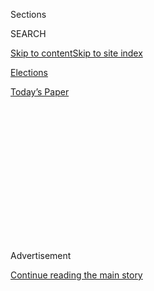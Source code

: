 <div id="app">

<div id="standalone-header">

<div class="interactive-masthead NYTAppHideMasthead css-qz70u6 e1suatyy0">

<div class="section css-ui9rw0 e1suatyy2">

<div class="css-eph4ug er09x8g0">

<div class="css-6n7j50">

</div>

<span class="css-1dv1kvn">Sections</span>

<div class="css-10488qs">

<span class="css-1dv1kvn">SEARCH</span>

</div>

[Skip to content](#site-content)[Skip to site
index](#site-index)

</div>

<div id="masthead-section-label" class="css-1wr3we4 eaxe0e00">

[Elections](https://www.nytimes3xbfgragh.onion/news-event/2020-election)

</div>

<div class="css-10698na e1huz5gh0">

</div>

</div>

<div id="masthead-bar-one" class="section hasLinks css-15hmgas e1csuq9d3">

<div class="css-uqyvli e1csuq9d0">

</div>

<div class="css-1uqjmks e1csuq9d1">

</div>

<div class="css-9e9ivx">

[](https://myaccount.nytimes3xbfgragh.onion/auth/login?response_type=cookie&client_id=vi)

</div>

<div class="css-1bvtpon e1csuq9d2">

[Today’s
Paper](https://www.nytimes3xbfgragh.onion/section/todayspaper)

</div>

</div>

</div>

<div class="css-1aor85t" style="opacity:0.000000001;z-index:-1;visibility:hidden">

<div class="css-1hqnpie">

<div class="css-epjblv">

<span class="css-17xtcya">[Elections](/news-event/2020-election)</span><span class="css-x15j1o">|</span><span class="css-fwqvlz">2019
Mississippi Governor General Election
Results</span>

</div>

<div class="css-k008qs">

<div class="css-1iwv8en">

<span class="css-18z7m18"></span>

<div>

</div>

</div>

<span class="css-1n6z4y">https://nyti.ms/2qrozwy</span>

<div class="css-1705lsu">

<div class="css-4xjgmj">

<div class="css-4skfbu" data-role="toolbar" data-aria-label="Social Media Share buttons, Save button, and Comments Panel with current comment count" data-testid="share-tools">

  - 
  - 
  - 
  - 
    
    <div class="css-6n7j50">
    
    </div>

  - 

</div>

</div>

</div>

</div>

</div>

</div>

<div id="top-wrapper" class="css-1sy8kpn">

<div id="top-slug" class="css-l9onyx">

Advertisement

</div>

[Continue reading the main
story](#after-top)

<div class="ad top-wrapper" style="text-align:center;height:100%;display:block;min-height:250px">

<div id="top" class="place-ad" data-position="top" data-size-key="top">

</div>

</div>

<div id="after-top">

</div>

</div>

</div>

<div id="site-content" data-role="main">

# 2019 Mississippi Governor General Election Results

<div class="css-1vegfwe interactive-byline-container">

By <span class="css-1baulvz last-byline" itemprop="name">The New York
Times</span>Updated Nov. 14, 2019, 6:00 PM
ET

</div>

<div id="interactive-standalone-sharetools" class="css-wkcogx">

<div>

<div class="interactive-sharetools css-9z2bwm" data-role="toolbar" data-aria-label="Social Media Share buttons, Save button, and Comments Panel with current comment count" data-testid="share-tools">

  - 
  - 
  - 
  - 
    
    <div class="css-6n7j50">
    
    </div>

</div>

</div>

</div>

<div id="results-mississippi-governor-general-election" class="section interactive-standard interactive-content interactive-size-scoop css-1davkue" data-id="100000006807125">

<div class="css-17ih8de interactive-body">

<div class="eln-inner">

<div class="eln-nav-label">

Election
2019

</div>

<div class="eln-nav-spacer">

</div>

<div class="eln-nav-items">

[<span>Kentucky</span>](https://www.nytimes3xbfgragh.onion/interactive/2019/11/05/us/elections/results-kentucky-general-elections.html "Kentucky")
[<span>Mississippi</span>](https://www.nytimes3xbfgragh.onion/interactive/2019/11/05/us/elections/results-mississippi-general-elections.html "Mississippi")
[<span>Virginia</span>](https://www.nytimes3xbfgragh.onion/interactive/2019/11/05/us/elections/results-virginia-general-elections.html "Virginia")
[<span>New
Jersey</span>](https://www.nytimes3xbfgragh.onion/interactive/2019/11/05/us/elections/results-new-jersey-general-elections.html "New Jersey")
[<span>New
York</span>](https://www.nytimes3xbfgragh.onion/interactive/2019/11/05/us/elections/results-new-york-general-elections.html "New York")
[<span>Maine</span>](https://www.nytimes3xbfgragh.onion/interactive/2019/11/05/us/elections/results-maine-general-elections.html "Maine")
[<span>Pennsylvania</span>](https://www.nytimes3xbfgragh.onion/interactive/2019/11/05/us/elections/results-pennsylvania-general-elections.html "Pennsylvania")
[<span>Colorado</span>](https://www.nytimes3xbfgragh.onion/interactive/2019/11/05/us/elections/results-colorado-general-elections.html "Colorado")

</div>

</div>

<div class="eln-scoreboard">

<div class="eln-inner">

[](https://www.nytimes3xbfgragh.onion/interactive/2019/11/05/us/elections/results-kentucky-governor-general-election.html)

# Ky. Governor »

<div class="eln-card eln-race-report eln-result-winner">

|                                                                                                                                                                                                        |      |                                             |
| ------------------------------------------------------------------------------------------------------------------------------------------------------------------------------------------------------ | ---- | ------------------------------------------- |
| <span class="eln-swatch eln-box eln-democrat"> <span class="eln-sprite eln-i-check-sm"></span> </span> <span class="eln-desktop-name">Andy Beshear</span> <span class="eln-mobile-name">Beshear</span> | Dem. | 49.2<span class="eln-percent-sign">%</span> |
| <span class="eln-swatch eln-box eln-republican"> <span class="eln-sprite eln-i-check-sm"></span> </span> <span class="eln-desktop-name">Matt Bevin</span> <span class="eln-mobile-name">Bevin</span>   | Rep. | 48.8<span class="eln-percent-sign">%</span> |

</div>

<div class="eln-reporting">

100%
reporting

</div>

[](https://www.nytimes3xbfgragh.onion/interactive/2019/11/05/us/elections/results-mississippi-governor-general-election.html)

# Miss. Governor »

<div class="eln-card eln-race-report eln-result-winner">

|                                                                                                                                                                                                        |      |                                             |
| ------------------------------------------------------------------------------------------------------------------------------------------------------------------------------------------------------ | ---- | ------------------------------------------- |
| <span class="eln-swatch eln-box eln-republican"> <span class="eln-sprite eln-i-check-sm"></span> </span> <span class="eln-desktop-name">Tate Reeves</span> <span class="eln-mobile-name">Reeves</span> | Rep. | 52.1<span class="eln-percent-sign">%</span> |
| <span class="eln-swatch eln-box eln-democrat"> <span class="eln-sprite eln-i-check-sm"></span> </span> <span class="eln-desktop-name">Jim Hood</span> <span class="eln-mobile-name">Hood</span>        | Dem. | 46.6<span class="eln-percent-sign">%</span> |

</div>

<div class="eln-reporting">

100%
reporting

</div>

[](https://www.nytimes3xbfgragh.onion/interactive/2019/11/05/us/elections/results-virginia-general-elections.html)

# Va. State Legislature »

<div class="eln-card">

<div class="eln-card-inner">

<div class="eln-balance-race">

<div class="eln-above">

State Senate

</div>

<div class="eln-bars-outer">

<div class="eln-bars">

<div class="eln-bar eln-swatch eln-democrat" style="width:57.75px">

</div>

<span class="eln-divider"></span>

<div class="eln-bar eln-swatch eln-republican" style="width:52.25px">

</div>

</div>

<div class="eln-below">

<div class="eln-group eln-text-color eln-democrat">

<span>21</span> <span>Dem.</span>
<span class="eln-swatch eln-box eln-democrat">
<span class="eln-sprite eln-i-check-sm"></span> </span>

</div>

<div class="eln-group eln-text-color eln-republican">

<span>19</span> <span>Rep.</span>

</div>

</div>

</div>

</div>

<div class="eln-balance-race">

<div class="eln-above">

House of
Delegates

</div>

<div class="eln-bars-outer">

<div class="eln-bars">

<div class="eln-bar eln-swatch eln-democrat" style="width:59.400000000000006px">

</div>

<span class="eln-divider"></span>

<div class="eln-bar eln-swatch eln-republican" style="width:47.300000000000004px">

</div>

</div>

<div class="eln-below">

<div class="eln-group eln-text-color eln-democrat">

<span>54</span> <span>Dem.</span>
<span class="eln-swatch eln-box eln-democrat">
<span class="eln-sprite eln-i-check-sm"></span> </span>

</div>

<div class="eln-group eln-text-color eln-republican">

<span>43</span> <span>Rep.</span>

</div>

</div>

</div>

</div>

</div>

</div>

</div>

</div>

<div id="eln-live-clock" class="eln-live-kicker eln-live-time-off">

</div>

<div class="eln-content eln-race-page">

<div class="eln-race-intro">

</div>

<div class="eln-race-group">

<div class="eln-update-section">

<div class="eln-update-sentence-floating-container">

<div class="eln-update-sentence" data-race-id="ms-25002-2019-11-05">

<span class="latest">Latest: </span>
<span class="eln-update-party-color-republican">Tate Reeves</span>, the
Republican, has won the governor’s race, according to the Associated
Press. <span class="time">11:45 PM
ET</span>

</div>

</div>

</div>

<div id="ms-25002-2019-11-05" class="eln-race">

<div class="eln-race-content">

<div class="eln-race-results" data-race-id="ms-25002-2019-11-05">

<div id="ms-25002-2019-11-05-results-table-container" class="eln-table-container eln-results-container eln-results-row-governor eln-race-report eln-result-winner" data-race-id="ms-25002-2019-11-05" data-options="{&quot;max_candidates&quot;:5,&quot;show_more&quot;:true,&quot;show_precinct_count&quot;:true}">

Candidate

</div>

</div>

</div>

</div>

</div>

</div>

</div>

</div>

</div>

</div>

Party

Votes

Pct.

<span class="eln-name-wrap">
<span class="eln-popup-swatch eln-swatch eln-republican"></span>
<span class="eln-sprite eln-i-check-sm"></span>
<span class="eln-sprite eln-i-check"></span>
<span class="eln-last-name"> Reeves </span>
<span class="eln-name-display"> Tate Reeves </span> </span>

<span class="eln-party-display">Republican</span>
<span class="eln-party-abbr">Rep.</span>

<span class="eln-votes-display">449,746</span>

<span class="eln-percent-display"><span class="eln-percent-val">52.1</span><span class="eln-percent-sign">%</span></span>

<span class="eln-name-wrap">
<span class="eln-popup-swatch eln-swatch eln-democrat"></span>
<span class="eln-sprite eln-i-check-sm"></span>
<span class="eln-sprite eln-i-check"></span>
<span class="eln-last-name"> Hood </span>
<span class="eln-name-display"> Jim Hood </span> </span>

<span class="eln-party-display">Democrat</span>
<span class="eln-party-abbr">Dem.</span>

<span class="eln-votes-display">402,080</span>

<span class="eln-percent-display"><span class="eln-percent-val">46.6</span><span class="eln-percent-sign">%</span></span>

<span class="eln-name-wrap">
<span class="eln-popup-swatch eln-swatch eln-other"></span>
<span class="eln-sprite eln-i-check-sm"></span>
<span class="eln-sprite eln-i-check"></span>
<span class="eln-last-name"> Singletary </span>
<span class="eln-name-display"> David Singletary </span> </span>

<span class="eln-party-display">Independent</span>
<span class="eln-party-abbr">Ind.</span>

<span class="eln-votes-display">8,249</span>

<span class="eln-percent-display"><span class="eln-percent-val">1.0</span><span class="eln-percent-sign">%</span></span>

<span class="eln-name-wrap">
<span class="eln-popup-swatch eln-swatch eln-other"></span>
<span class="eln-sprite eln-i-check-sm"></span>
<span class="eln-sprite eln-i-check"></span>
<span class="eln-last-name"> Hickingbottom </span>
<span class="eln-name-display"> Bob Hickingbottom </span> </span>

<span class="eln-party-display">Constitution</span>
<span class="eln-party-abbr">Const.</span>

<span class="eln-votes-display">2,534</span>

<span class="eln-percent-display"><span class="eln-percent-val">0.3</span><span class="eln-percent-sign">%</span></span>

<span class="eln-total-votes">862,609 votes, </span> 100% reporting
<span class="g-precinct-count"> (1,768 of 1,768 precincts)</span>

[<span>See all Mississippi results</span>
<span class="eln-mobile-caret"> ›</span>](https://www.nytimes3xbfgragh.onion/interactive/2019/11/05/us/elections/results-mississippi-general-elections.html "See all Mississippi results")

<div class="eln-body">

<span class="eln-text">The [race for Mississippi
governor](https://www.nytimes3xbfgragh.onion/2019/11/05/us/politics/election-day-2019.html)
pits an establishment Republican, Lt. Gov. Tate Reeves, against Attorney
General Jim Hood, an anti-abortion, pro-gun Democrat. The current
governor, Phil Bryant, a Republican, is leaving office because of term
limits. </span> Read more

<span class="eln-text">Mr. Bryant is a popular social and fiscal
conservative who has given Mr. Reeves his full-throated endorsement, but
other Republicans have been more tepid in their support. In August, Mr.
Reeves won the Republican primary after being forced into a
runoff.</span>

<span class="eln-text">Mississippi is one of the most conservative — but
also among the poorest — states in the nation, and has not elected a
Democratic governor since 1999. While the race may be the Republican’s
to lose, Mr. Hood, the attorney general since 2004, has made the race
competitive with a mix of name recognition, a promise to expand Medicaid
under the Affordable Care Act, and TV ads that feature him with his
guns, his pickup truck and his hunting dog.</span>

</div>

[<span>See all Mississippi results</span>
<span class="eln-sprite eln-i-caret"></span>](https://www.nytimes3xbfgragh.onion/interactive/2019/11/05/us/elections/results-mississippi-general-elections.html "See all Mississippi results")

<div class="eln-race-map">

#### Results Map

<div class="eln-map">

<div class="eln-results-map eln-map-mississippi" data-race-id="ms-25002-2019-11-05" data-map-type="leader-pct">

</div>

<div class="eln-buttons-wrapper">

<div class="eln-results-map-buttons" data-race-id="ms-25002-2019-11-05">

<div class="eln-map-btn eln-results eln-active" data-type="leader-pct">

Vote share

</div>

<div class="eln-map-btn eln-bubbles" data-type="leader-margin-bubbles">

Size of
lead

</div>

</div>

</div>

<div class="eln-map-keys" data-race-id="ms-25002-2019-11-05">

<div class="eln-map-key-results">

<div class="eln-map-key eln-map-key-vote-share" data-race-id="ms-25002-2019-11-05" data-options="{}">

Vote share

<div class="eln-key-group eln-all-reporting">

<div class="eln-key-party">

<span class="eln-key-label">Dem.</span>
<span class="eln-swatches eln-democrat">
<span class="eln-swatch eln-ramp-democrat-1">
<span class="eln-swatch-label">50</span> </span>
<span class="eln-swatch eln-ramp-democrat-2">
<span class="eln-swatch-label">60</span> </span>
<span class="eln-swatch eln-ramp-democrat-3">
<span class="eln-swatch-label">70</span> </span>
<span class="eln-swatch eln-ramp-democrat-4"></span> </span>

</div>

<div class="eln-key-party">

<span class="eln-key-label">Rep.</span>
<span class="eln-swatches eln-republican">
<span class="eln-swatch eln-ramp-republican-1">
<span class="eln-swatch-label">50</span> </span>
<span class="eln-swatch eln-ramp-republican-2">
<span class="eln-swatch-label">60</span> </span>
<span class="eln-swatch eln-ramp-republican-3">
<span class="eln-swatch-label">70</span> </span>
<span class="eln-swatch eln-ramp-republican-4"></span> </span>

</div>

<div class="eln-key-party">

<span class="eln-key-label">Other</span>
<span class="eln-swatches eln-other">
<span class="eln-swatch eln-ramp-other-1">
<span class="eln-swatch-label">50</span> </span>
<span class="eln-swatch eln-ramp-other-2">
<span class="eln-swatch-label">60</span> </span>
<span class="eln-swatch eln-ramp-other-3">
<span class="eln-swatch-label">70</span> </span>
<span class="eln-swatch eln-ramp-other-4"></span> </span>

</div>

<div class="eln-key-party eln-no-results">

<span class="eln-key-label">No results</span>
<span class="eln-swatches">
<span class="eln-swatch eln-no-results"></span> </span>

</div>

</div>

</div>

</div>

<div class="eln-map-key-bubbles eln-note eln-hidden">

<div class="eln-map-key">

Circle size is proportional to the amount each county’s leading
candidate is
ahead.

</div>

</div>

</div>

<div class="eln-tables">

<div id="ms-25002-2019-11-05-county" class="eln-table-container eln-county-table-container" data-race-id="ms-25002-2019-11-05" data-options="{&quot;max_candidates&quot;:3,&quot;rows_to_display&quot;:3}
    ">

County

</div>

</div>

</div>

</div>

Reeves

Hood

Singletary

Rpt.

Hinds

<div>

15,447

</div>

<div class="eln-text-color eln-democrat">

55,403

</div>

<div>

478

</div>

100<span class="eln-percent-sign">%</span>

Rankin

<div class="eln-text-color eln-republican">

29,365

</div>

<div>

15,681

</div>

<div>

529

</div>

100<span class="eln-percent-sign">%</span>

Harrison

<div class="eln-text-color eln-republican">

25,733

</div>

<div>

17,867

</div>

<div>

582

</div>

100<span class="eln-percent-sign">%</span>

Madison

<div>

18,245

</div>

<div class="eln-text-color eln-democrat">

18,685

</div>

<div>

260

</div>

100<span class="eln-percent-sign">%</span>

DeSoto

<div class="eln-text-color eln-republican">

22,480

</div>

<div>

13,919

</div>

<div>

379

</div>

100<span class="eln-percent-sign">%</span>

Jackson

<div class="eln-text-color eln-republican">

20,188

</div>

<div>

10,848

</div>

<div>

393

</div>

100<span class="eln-percent-sign">%</span>

Lee

<div class="eln-text-color eln-republican">

14,585

</div>

<div>

10,182

</div>

<div>

161

</div>

100<span class="eln-percent-sign">%</span>

Jones

<div class="eln-text-color eln-republican">

13,784

</div>

<div>

7,123

</div>

<div>

276

</div>

100<span class="eln-percent-sign">%</span>

Lauderdale

<div class="eln-text-color eln-republican">

11,763

</div>

<div>

8,882

</div>

<div>

293

</div>

100<span class="eln-percent-sign">%</span>

Forrest

<div class="eln-text-color eln-republican">

9,947

</div>

<div>

9,607

</div>

<div>

251

</div>

100<span class="eln-percent-sign">%</span>

Lamar

<div class="eln-text-color eln-republican">

11,778

</div>

<div>

5,303

</div>

<div>

205

</div>

100<span class="eln-percent-sign">%</span>

Lowndes

<div class="eln-text-color eln-republican">

8,449

</div>

<div>

8,101

</div>

<div>

99

</div>

100<span class="eln-percent-sign">%</span>

Lafayette

<div>

7,095

</div>

<div class="eln-text-color eln-democrat">

8,111

</div>

<div>

151

</div>

100<span class="eln-percent-sign">%</span>

Warren

<div>

6,221

</div>

<div class="eln-text-color eln-democrat">

6,914

</div>

<div>

132

</div>

100<span class="eln-percent-sign">%</span>

Pearl River

<div class="eln-text-color eln-republican">

10,037

</div>

<div>

2,832

</div>

<div>

160

</div>

100<span class="eln-percent-sign">%</span>

Pike

<div>

5,909

</div>

<div class="eln-text-color eln-democrat">

6,725

</div>

<div>

104

</div>

100<span class="eln-percent-sign">%</span>

Monroe

<div class="eln-text-color eln-republican">

7,036

</div>

<div>

5,136

</div>

<div>

73

</div>

100<span class="eln-percent-sign">%</span>

Oktibbeha

<div>

5,020

</div>

<div class="eln-text-color eln-democrat">

6,692

</div>

<div>

83

</div>

100<span class="eln-percent-sign">%</span>

Panola

<div>

5,600

</div>

<div class="eln-text-color eln-democrat">

5,884

</div>

<div>

119

</div>

100<span class="eln-percent-sign">%</span>

Washington

<div>

3,272

</div>

<div class="eln-text-color eln-democrat">

8,166

</div>

<div>

85

</div>

100<span class="eln-percent-sign">%</span>

Lincoln

<div class="eln-text-color eln-republican">

6,956

</div>

<div>

4,341

</div>

<div>

99

</div>

100<span class="eln-percent-sign">%</span>

Alcorn

<div class="eln-text-color eln-republican">

8,596

</div>

<div>

2,633

</div>

<div>

118

</div>

100<span class="eln-percent-sign">%</span>

Hancock

<div class="eln-text-color eln-republican">

7,763

</div>

<div>

3,147

</div>

<div>

124

</div>

100<span class="eln-percent-sign">%</span>

Adams

<div>

3,874

</div>

<div class="eln-text-color eln-democrat">

5,790

</div>

<div>

67

</div>

100<span class="eln-percent-sign">%</span>

Pontotoc

<div class="eln-text-color eln-republican">

6,581

</div>

<div>

2,931

</div>

<div>

83

</div>

100<span class="eln-percent-sign">%</span>

Bolivar

<div>

3,088

</div>

<div class="eln-text-color eln-democrat">

6,395

</div>

<div>

73

</div>

100<span class="eln-percent-sign">%</span>

Copiah

<div>

3,857

</div>

<div class="eln-text-color eln-democrat">

5,270

</div>

<div>

47

</div>

100<span class="eln-percent-sign">%</span>

Marshall

<div>

4,192

</div>

<div class="eln-text-color eln-democrat">

4,845

</div>

<div>

46

</div>

100<span class="eln-percent-sign">%</span>

Simpson

<div class="eln-text-color eln-republican">

5,103

</div>

<div>

3,596

</div>

<div>

121

</div>

100<span class="eln-percent-sign">%</span>

Marion

<div class="eln-text-color eln-republican">

5,530

</div>

<div>

3,184

</div>

<div>

76

</div>

100<span class="eln-percent-sign">%</span>

Union

<div class="eln-text-color eln-republican">

5,934

</div>

<div>

2,461

</div>

<div>

81

</div>

100<span class="eln-percent-sign">%</span>

Tate

<div class="eln-text-color eln-republican">

4,949

</div>

<div>

3,195

</div>

<div>

97

</div>

100<span class="eln-percent-sign">%</span>

Yazoo

<div>

3,509

</div>

<div class="eln-text-color eln-democrat">

4,582

</div>

<div>

65

</div>

100<span class="eln-percent-sign">%</span>

Neshoba

<div class="eln-text-color eln-republican">

5,216

</div>

<div>

2,764

</div>

<div>

73

</div>

100<span class="eln-percent-sign">%</span>

Prentiss

<div class="eln-text-color eln-republican">

5,029

</div>

<div>

2,608

</div>

<div>

96

</div>

100<span class="eln-percent-sign">%</span>

Scott

<div class="eln-text-color eln-republican">

3,908

</div>

<div>

3,573

</div>

<div>

52

</div>

100<span class="eln-percent-sign">%</span>

Wayne

<div class="eln-text-color eln-republican">

4,054

</div>

<div>

3,199

</div>

<div>

79

</div>

100<span class="eln-percent-sign">%</span>

Grenada

<div class="eln-text-color eln-republican">

3,657

</div>

<div>

3,527

</div>

<div>

72

</div>

100<span class="eln-percent-sign">%</span>

Covington

<div class="eln-text-color eln-republican">

3,946

</div>

<div>

3,160

</div>

<div>

89

</div>

100<span class="eln-percent-sign">%</span>

Itawamba

<div class="eln-text-color eln-republican">

5,587

</div>

<div>

1,509

</div>

<div>

53

</div>

100<span class="eln-percent-sign">%</span>

Tippah

<div class="eln-text-color eln-republican">

5,169

</div>

<div>

1,846

</div>

<div>

115

</div>

100<span class="eln-percent-sign">%</span>

Newton

<div class="eln-text-color eln-republican">

4,309

</div>

<div>

2,472

</div>

<div>

114

</div>

100<span class="eln-percent-sign">%</span>

Leake

<div class="eln-text-color eln-republican">

3,628

</div>

<div>

3,207

</div>

<div>

57

</div>

100<span class="eln-percent-sign">%</span>

Leflore

<div>

1,781

</div>

<div class="eln-text-color eln-democrat">

4,954

</div>

<div>

86

</div>

100<span class="eln-percent-sign">%</span>

Tishomingo

<div class="eln-text-color eln-republican">

5,093

</div>

<div>

1,653

</div>

<div>

87

</div>

100<span class="eln-percent-sign">%</span>

Clay

<div>

2,573

</div>

<div class="eln-text-color eln-democrat">

4,130

</div>

<div>

29

</div>

100<span class="eln-percent-sign">%</span>

Winston

<div class="eln-text-color eln-republican">

3,340

</div>

<div>

3,141

</div>

<div>

38

</div>

100<span class="eln-percent-sign">%</span>

Smith

<div class="eln-text-color eln-republican">

4,244

</div>

<div>

2,157

</div>

<div>

74

</div>

100<span class="eln-percent-sign">%</span>

Clarke

<div class="eln-text-color eln-republican">

3,831

</div>

<div>

2,445

</div>

<div>

89

</div>

100<span class="eln-percent-sign">%</span>

Sunflower

<div>

1,836

</div>

<div class="eln-text-color eln-democrat">

4,492

</div>

<div>

36

</div>

100<span class="eln-percent-sign">%</span>

Jasper

<div>

2,589

</div>

<div class="eln-text-color eln-democrat">

3,344

</div>

<div>

57

</div>

100<span class="eln-percent-sign">%</span>

Chickasaw

<div>

2,275

</div>

<div class="eln-text-color eln-democrat">

3,622

</div>

<div>

31

</div>

100<span class="eln-percent-sign">%</span>

Holmes

<div>

921

</div>

<div class="eln-text-color eln-democrat">

4,775

</div>

<div>

36

</div>

100<span class="eln-percent-sign">%</span>

George

<div class="eln-text-color eln-republican">

4,440

</div>

<div>

942

</div>

<div>

39

</div>

100<span class="eln-percent-sign">%</span>

Attala

<div class="eln-text-color eln-republican">

2,868

</div>

<div>

2,465

</div>

<div>

35

</div>

100<span class="eln-percent-sign">%</span>

Stone

<div class="eln-text-color eln-republican">

3,620

</div>

<div>

1,524

</div>

<div>

65

</div>

100<span class="eln-percent-sign">%</span>

Amite

<div class="eln-text-color eln-republican">

2,897

</div>

<div>

2,217

</div>

<div>

38

</div>

100<span class="eln-percent-sign">%</span>

Lawrence

<div class="eln-text-color eln-republican">

2,982

</div>

<div>

2,081

</div>

<div>

55

</div>

100<span class="eln-percent-sign">%</span>

Yalobusha

<div class="eln-text-color eln-republican">

2,576

</div>

<div>

2,481

</div>

<div>

63

</div>

100<span class="eln-percent-sign">%</span>

Calhoun

<div class="eln-text-color eln-republican">

3,004

</div>

<div>

2,022

</div>

<div>

42

</div>

100<span class="eln-percent-sign">%</span>

Tallahatchie

<div>

1,802

</div>

<div class="eln-text-color eln-democrat">

2,924

</div>

<div>

68

</div>

100<span class="eln-percent-sign">%</span>

Jeff Davis

<div>

1,676

</div>

<div class="eln-text-color eln-democrat">

2,940

</div>

<div>

26

</div>

100<span class="eln-percent-sign">%</span>

Coahoma

<div>

1,320

</div>

<div class="eln-text-color eln-democrat">

3,278

</div>

<div>

37

</div>

100<span class="eln-percent-sign">%</span>

Walthall

<div class="eln-text-color eln-republican">

2,435

</div>

<div>

1,963

</div>

<div>

0

</div>

100<span class="eln-percent-sign">%</span>

Kemper

<div>

1,439

</div>

<div class="eln-text-color eln-democrat">

2,655

</div>

<div>

30

</div>

100<span class="eln-percent-sign">%</span>

Webster

<div class="eln-text-color eln-republican">

2,992

</div>

<div>

1,076

</div>

<div>

22

</div>

100<span class="eln-percent-sign">%</span>

Greene

<div class="eln-text-color eln-republican">

2,952

</div>

<div>

1,031

</div>

<div>

58

</div>

100<span class="eln-percent-sign">%</span>

Montgomery

<div class="eln-text-color eln-republican">

2,001

</div>

<div>

1,817

</div>

<div>

44

</div>

100<span class="eln-percent-sign">%</span>

Carroll

<div class="eln-text-color eln-republican">

2,475

</div>

<div>

1,334

</div>

<div>

26

</div>

100<span class="eln-percent-sign">%</span>

Franklin

<div class="eln-text-color eln-republican">

2,088

</div>

<div>

1,499

</div>

<div>

41

</div>

100<span class="eln-percent-sign">%</span>

Perry

<div class="eln-text-color eln-republican">

2,363

</div>

<div>

1,215

</div>

<div>

38

</div>

100<span class="eln-percent-sign">%</span>

Noxubee

<div>

828

</div>

<div class="eln-text-color eln-democrat">

2,724

</div>

<div>

14

</div>

100<span class="eln-percent-sign">%</span>

Jefferson

<div>

369

</div>

<div class="eln-text-color eln-democrat">

2,928

</div>

<div>

22

</div>

100<span class="eln-percent-sign">%</span>

Wilkinson

<div>

988

</div>

<div class="eln-text-color eln-democrat">

2,147

</div>

<div>

45

</div>

100<span class="eln-percent-sign">%</span>

Claiborne

<div>

425

</div>

<div class="eln-text-color eln-democrat">

2,595

</div>

<div>

28

</div>

100<span class="eln-percent-sign">%</span>

Choctaw

<div class="eln-text-color eln-republican">

1,975

</div>

<div>

1,013

</div>

<div>

26

</div>

100<span class="eln-percent-sign">%</span>

Humphreys

<div>

745

</div>

<div class="eln-text-color eln-democrat">

2,152

</div>

<div>

12

</div>

100<span class="eln-percent-sign">%</span>

Quitman

<div>

813

</div>

<div class="eln-text-color eln-democrat">

1,935

</div>

<div>

32

</div>

100<span class="eln-percent-sign">%</span>

Benton

<div class="eln-text-color eln-republican">

1,523

</div>

<div>

1,024

</div>

<div>

27

</div>

100<span class="eln-percent-sign">%</span>

Tunica

<div>

629

</div>

<div class="eln-text-color eln-democrat">

1,634

</div>

<div>

30

</div>

100<span class="eln-percent-sign">%</span>

Sharkey

<div>

447

</div>

<div class="eln-text-color eln-democrat">

1,162

</div>

<div>

8

</div>

100<span class="eln-percent-sign">%</span>

Issaquena

<div>

202

</div>

<div class="eln-text-color eln-democrat">

293

</div>

<div>

5

</div>

100<span class="eln-percent-sign">%</span>

<span class="eln-button-show">+ Show all counties</span>
<span class="eln-button-hide">– Collapse
counties</span>

<div class="eln-results-footer">

<div class="eln-footer-past-results eln-first-row">

### See Election Results

[2018](https://www.nytimes3xbfgragh.onion/interactive/2018/us/elections/calendar-primary-results.html)
[2016](https://www.nytimes3xbfgragh.onion/elections/results/president)
[2014](https://www.nytimes3xbfgragh.onion/elections/2014/results/senate)
[2012](https://www.nytimes3xbfgragh.onion/elections/2012/results/president.html)
[2010](https://www.nytimes3xbfgragh.onion/elections/2010/results/senate.html)
[2008](https://www.nytimes3xbfgragh.onion/elections/2008/results/president/map.html)

</div>

<div class="eln-footer-past-results">

### Mississippi Results

[2018](https://www.nytimes3xbfgragh.onion/interactive/2018/11/06/us/elections/results-mississippi-elections.html)
[2016](https://www.nytimes3xbfgragh.onion/elections/2016/results/mississippi)
[2014](https://www.nytimes3xbfgragh.onion/elections/2014/mississippi-elections)
[2012](https://www.nytimes3xbfgragh.onion/elections/2012/results/states/mississippi.html)
[2010](https://www.nytimes3xbfgragh.onion/elections/2010/results/mississippi.html)
[2008](https://www.nytimes3xbfgragh.onion/elections/2008/results/states/mississippi.html)

</div>

</div>

<div id="interactive-footer-container" class="css-ovgi28 interactive-footer-container">

Source: Election results and race calls from The Associated Press

By Mike Andre, Aliza Aufrichtig, Matthew Bloch, Alastair Coote, Annie
Daniel, Jasmine C. Lee, Rebecca Lieberman, Ben Smithgall and Isaac
White. Reporting contributed by Richard
Fausset.

<div id="interactive-addendum-list" class="css-1yiqkdd interactive-addendum-list">

</div>

</div>

<div id="standalone-footer">

<div>

<div>

<div id="interactive-footer-wrapper">

<div class="css-i29ckm">

<div class="interactive-sharetools css-9z2bwm" data-role="toolbar" data-aria-label="Social Media Share buttons, Save button, and Comments Panel with current comment count" data-testid="share-tools">

  - 
  - 
  - 
  - 
    
    <div class="css-6n7j50">
    
    </div>

</div>

</div>

<div>

</div>

<div id="bottom-wrapper" class="css-1ede5it">

<div id="bottom-slug" class="css-l9onyx">

Advertisement

</div>

[Continue reading the main
story](#after-bottom)

<div id="bottom" class="ad bottom-wrapper" style="text-align:center;height:100%;display:block;min-height:90px">

</div>

<div id="after-bottom">

</div>

</div>

## Site Index

<div>

</div>

## Site Information Navigation

  - [© <span>2020</span> <span>The New York Times
    Company</span>](https://help.nytimes3xbfgragh.onion/hc/en-us/articles/115014792127-Copyright-notice)

<!-- end list -->

  - [NYTCo](https://www.nytco.com/)
  - [Contact
    Us](https://help.nytimes3xbfgragh.onion/hc/en-us/articles/115015385887-Contact-Us)
  - [Work with us](https://www.nytco.com/careers/)
  - [Advertise](https://nytmediakit.com/)
  - [T Brand Studio](http://www.tbrandstudio.com/)
  - [Your Ad
    Choices](https://www.nytimes3xbfgragh.onion/privacy/cookie-policy#how-do-i-manage-trackers)
  - [Privacy](https://www.nytimes3xbfgragh.onion/privacy)
  - [Terms of
    Service](https://help.nytimes3xbfgragh.onion/hc/en-us/articles/115014893428-Terms-of-service)
  - [Terms of
    Sale](https://help.nytimes3xbfgragh.onion/hc/en-us/articles/115014893968-Terms-of-sale)
  - [Site
    Map](https://spiderbites.nytimes3xbfgragh.onion)
  - [Help](https://help.nytimes3xbfgragh.onion/hc/en-us)
  - [Subscriptions](https://www.nytimes3xbfgragh.onion/subscription?campaignId=37WXW)

</div>

</div>

</div>

</div>
